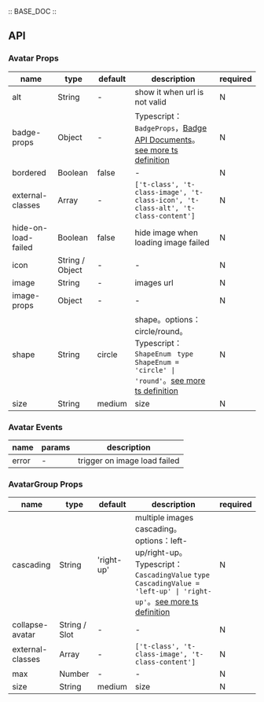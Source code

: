 :: BASE_DOC ::

## API

### Avatar Props

 name                | type            | default | description                                                                                                                                                                                        | required 
---------------------|-----------------|---------|----------------------------------------------------------------------------------------------------------------------------------------------------------------------------------------------------|----------
 alt                 | String          | -       | show it when url is not valid                                                                                                                                                                      | N        
 badge-props         | Object          | -       | Typescript：`BadgeProps`，[Badge API Documents](./badge?tab=api)。[see more ts definition](https://github.com/Tencent/tdesign-miniprogram/tree/develop/src/avatar/type.ts)                            | N        
 bordered            | Boolean         | false   | \-                                                                                                                                                                                                 | N        
 external-classes    | Array           | -       | `['t-class', 't-class-image', 't-class-icon', 't-class-alt', 't-class-content']`                                                                                                                   | N        
 hide-on-load-failed | Boolean         | false   | hide image when loading image failed                                                                                                                                                               | N        
 icon                | String / Object | -       | \-                                                                                                                                                                                                 | N        
 image               | String          | -       | images url                                                                                                                                                                                         | N        
 image-props         | Object          | -       | \-                                                                                                                                                                                                 | N        
 shape               | String          | circle  | shape。options：circle/round。Typescript：`ShapeEnum ` `type ShapeEnum = 'circle' \| 'round'`。[see more ts definition](https://github.com/Tencent/tdesign-miniprogram/tree/develop/src/avatar/type.ts) | N        
 size                | String          | medium  | size                                                                                                                                                                                               | N        

### Avatar Events

 name  | params | description                  
-------|--------|------------------------------
 error | \-     | trigger on image load failed 

### AvatarGroup Props

 name             | type          | default    | description                                                                                                                                                                                                                                   | required 
------------------|---------------|------------|-----------------------------------------------------------------------------------------------------------------------------------------------------------------------------------------------------------------------------------------------|----------
 cascading        | String        | 'right-up' | multiple images cascading。options：left-up/right-up。Typescript：`CascadingValue` `type CascadingValue = 'left-up' \| 'right-up'`。[see more ts definition](https://github.com/Tencent/tdesign-miniprogram/tree/develop/src/avatar-group/type.ts) | N        
 collapse-avatar  | String / Slot | -          | \-                                                                                                                                                                                                                                            | N        
 external-classes | Array         | -          | `['t-class', 't-class-image', 't-class-content']`                                                                                                                                                                                             | N        
 max              | Number        | -          | \-                                                                                                                                                                                                                                            | N        
 size             | String        | medium     | size                                                                                                                                                                                                                                          | N        
